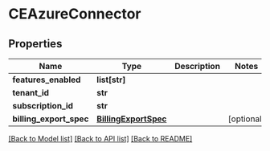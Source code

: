 # CEAzureConnector

## Properties
Name | Type | Description | Notes
------------ | ------------- | ------------- | -------------
**features_enabled** | **list[str]** |  | 
**tenant_id** | **str** |  | 
**subscription_id** | **str** |  | 
**billing_export_spec** | [**BillingExportSpec**](BillingExportSpec.md) |  | [optional] 

[[Back to Model list]](../README.md#documentation-for-models) [[Back to API list]](../README.md#documentation-for-api-endpoints) [[Back to README]](../README.md)

